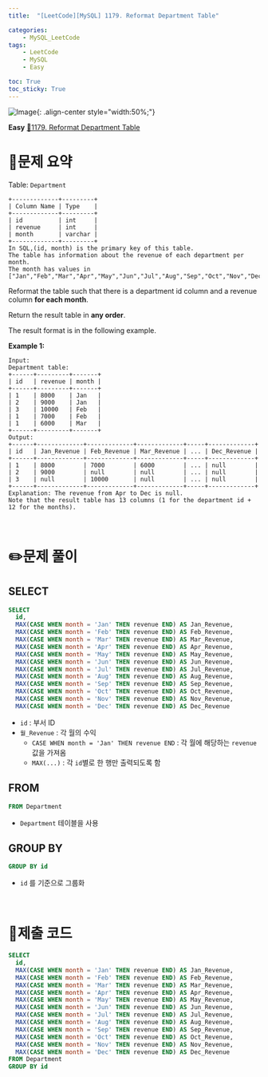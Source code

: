 ```yaml
---
title:  "[LeetCode][MySQL] 1179. Reformat Department Table"

categories: 
    - MySQL_LeetCode
tags: 
    - LeetCode
    - MySQL
    - Easy

toc: True
toc_sticky: True
---
```

![Image](https://github.com/user-attachments/assets/4b8e7f3a-d568-4d5b-a8a9-c3d4b23975f6){: .align-center style="width:50%;"}

**Easy**
[🔗1179. Reformat Department Table](https://leetcode.com/problems/reformat-department-table/)

# 📝문제 요약
Table: `Department`

```
+-------------+---------+
| Column Name | Type    |
+-------------+---------+
| id          | int     |
| revenue     | int     |
| month       | varchar |
+-------------+---------+
In SQL,(id, month) is the primary key of this table.
The table has information about the revenue of each department per month.
The month has values in ["Jan","Feb","Mar","Apr","May","Jun","Jul","Aug","Sep","Oct","Nov","Dec"].

```

Reformat the table such that there is a department id column and a revenue column **for each month**.

Return the result table in **any order**.

The result format is in the following example.

**Example 1:**

```
Input:
Department table:
+------+---------+-------+
| id   | revenue | month |
+------+---------+-------+
| 1    | 8000    | Jan   |
| 2    | 9000    | Jan   |
| 3    | 10000   | Feb   |
| 1    | 7000    | Feb   |
| 1    | 6000    | Mar   |
+------+---------+-------+
Output:
+------+-------------+-------------+-------------+-----+-------------+
| id   | Jan_Revenue | Feb_Revenue | Mar_Revenue | ... | Dec_Revenue |
+------+-------------+-------------+-------------+-----+-------------+
| 1    | 8000        | 7000        | 6000        | ... | null        |
| 2    | 9000        | null        | null        | ... | null        |
| 3    | null        | 10000       | null        | ... | null        |
+------+-------------+-------------+-------------+-----+-------------+
Explanation: The revenue from Apr to Dec is null.
Note that the result table has 13 columns (1 for the department id + 12 for the months).

```


<br>

# ✏️문제 풀이
## SELECT

```sql
SELECT
  id,
  MAX(CASE WHEN month = 'Jan' THEN revenue END) AS Jan_Revenue,
  MAX(CASE WHEN month = 'Feb' THEN revenue END) AS Feb_Revenue,
  MAX(CASE WHEN month = 'Mar' THEN revenue END) AS Mar_Revenue,
  MAX(CASE WHEN month = 'Apr' THEN revenue END) AS Apr_Revenue,
  MAX(CASE WHEN month = 'May' THEN revenue END) AS May_Revenue,
  MAX(CASE WHEN month = 'Jun' THEN revenue END) AS Jun_Revenue,
  MAX(CASE WHEN month = 'Jul' THEN revenue END) AS Jul_Revenue,
  MAX(CASE WHEN month = 'Aug' THEN revenue END) AS Aug_Revenue,
  MAX(CASE WHEN month = 'Sep' THEN revenue END) AS Sep_Revenue,
  MAX(CASE WHEN month = 'Oct' THEN revenue END) AS Oct_Revenue,
  MAX(CASE WHEN month = 'Nov' THEN revenue END) AS Nov_Revenue,
  MAX(CASE WHEN month = 'Dec' THEN revenue END) AS Dec_Revenue
```

- `id`  : 부서 ID
- `월_Revenue` : 각 월의 수익
    - `CASE WHEN month = 'Jan' THEN revenue END`  : 각 월에 해당하는 `revenue` 값을 가져옴
    - `MAX(...)` : 각 `id`별로 한 행만 출력되도록 함

## FROM

```sql
FROM Department
```

- `Department` 테이블을 사용

## GROUP BY

```sql
GROUP BY id
```

- `id` 를 기준으로 그룹화

<br>

# 💯제출 코드
```sql
SELECT
  id,
  MAX(CASE WHEN month = 'Jan' THEN revenue END) AS Jan_Revenue,
  MAX(CASE WHEN month = 'Feb' THEN revenue END) AS Feb_Revenue,
  MAX(CASE WHEN month = 'Mar' THEN revenue END) AS Mar_Revenue,
  MAX(CASE WHEN month = 'Apr' THEN revenue END) AS Apr_Revenue,
  MAX(CASE WHEN month = 'May' THEN revenue END) AS May_Revenue,
  MAX(CASE WHEN month = 'Jun' THEN revenue END) AS Jun_Revenue,
  MAX(CASE WHEN month = 'Jul' THEN revenue END) AS Jul_Revenue,
  MAX(CASE WHEN month = 'Aug' THEN revenue END) AS Aug_Revenue,
  MAX(CASE WHEN month = 'Sep' THEN revenue END) AS Sep_Revenue,
  MAX(CASE WHEN month = 'Oct' THEN revenue END) AS Oct_Revenue,
  MAX(CASE WHEN month = 'Nov' THEN revenue END) AS Nov_Revenue,
  MAX(CASE WHEN month = 'Dec' THEN revenue END) AS Dec_Revenue
FROM Department
GROUP BY id
```